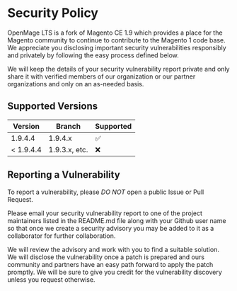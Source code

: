 # Security Policy

OpenMage LTS is a fork of Magento CE 1.9 which provides a place for the Magento community to continue to contribute to the Magento 1 code base. We appreciate you disclosing important security vulnerabilities responsibly and privately by following the easy process defined below.

We will keep the details of your security vulnerability report private and only share it with verified members of our organization or our partner organizations and only on an as-needed basis.

## Supported Versions

| Version   | Branch           | Supported          |
| --------- | ---------------- | ------------------ |
| 1.9.4.4   | 1.9.4.x          | :white_check_mark: |
| < 1.9.4.4 | 1.9.3.x, etc.    | :x:                |

## Reporting a Vulnerability

To report a vulnerability, please *DO NOT* open a public Issue or Pull Request.

Please email your security vulnerability report to one of the project maintainers listed in the README.md file along with your Github user name so that once we create a security advisory you may be added to it as a collaborator for further collaboration.

We will review the advisory and work with you to find a suitable solution. We will disclose the vulnerability once a patch is prepared and ours community and partners have an easy path forward to apply the patch promptly. We will be sure to give you credit for the vulnerability discovery unless you request otherwise.
